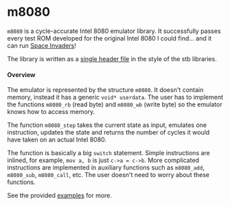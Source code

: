 # m8080

`m8080` is a cycle-accurate Intel 8080 emulator library. It successfully passes every test ROM developed for the original Intel 8080 I could find... and it can run [Space Invaders](examples/invaders.c)!

The library is written as a [single header file](https://github.com/nothings/stb#how-do-i-use-these-libraries) in the style of the stb libraries.

#### Overview

The emulator is represented by the structure `m8080`. It doesn't contain memory, instead it has a generic `void* userdata`. The user has to implement the functions `m8080_rb` (read byte) and `m8080_wb` (write byte) so the emulator knows how to access memory.

The function `m8080_step` takes the current state as input, emulates one instruction, updates the state and returns the number of cycles it would have taken on an actual Intel 8080.

The function is basically a big `switch` statement. Simple instructions are inlined, for example, `mov a, b` is just `c->a = c->b`. More complicated instructions are implemented in auxiliary functions such as `m8080_add`, `m8080_sub`, `m8080_call`, etc. The user doesn't need to worry about these functions.

See the provided [examples](examples) for more.

